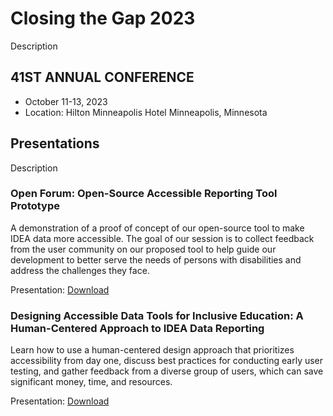 # Closing the Gap 2023
Description

## 41ST ANNUAL CONFERENCE
- October 11-13, 2023
- Location: Hilton Minneapolis Hotel Minneapolis, Minnesota

## Presentations
Description

### Open Forum: Open-Source Accessible Reporting Tool Prototype
A demonstration of a proof of concept of our open-source tool to make IDEA data more accessible. The goal of our session is to collect feedback from the user community on our proposed tool to help guide our development to better serve the needs of persons with disabilities and address the challenges they face.

Presentation: [Download](https://github.com/WeissCenter/public/raw/main/conferences/2023-CTG/Closing%20the%20Gap%20-%20ADAPT%20Prototype%20-%20Final.pptx) 

### Designing Accessible Data Tools for Inclusive Education: A Human-Centered Approach to IDEA Data Reporting
Learn how to use a human-centered design approach that prioritizes accessibility from day one, discuss best practices for conducting early user testing, and gather feedback from a diverse group of users, which can save significant money, time, and resources.

Presentation: [Download](https://github.com/WeissCenter/public/raw/main/conferences/2023-CTG/Closing%20the%20Gap%20-%20Designing%20Accessible%20Data%20Tools%20for%20Inclusive%20Education%20-%20Final.pptx)
